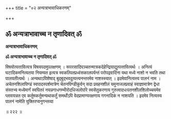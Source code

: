 +++
title = "०२ अन्यत्राभावाधिकरणम्"

+++


## ॐ अन्यत्राभावाच्च न तृणादिवत् ॐ

**अन्यत्राभावाधिकरणम्**

**ॐ अन्यत्राभावाच्च न तृणादिवत् ॐ**

विषयोत्पत्तावित्यत्र विषयपदमुपलक्षणम् । रूपरसादिपञ्चतन्मात्रकदेहेन्द्रियाद्युत्पत्तावित्यर्थः । अनित्यं घटादिकमनित्यतया नियम्यत इत्यत्र स्वकल्पितप्रध्वंसकालपर्यन्तं परोपद्रवादिना यथा मध्ये नाशो न भवति तथा पालयतीत्यर्थः । अन्यथाऽविशेषाद् बुद्बुद्भवदुत्पत्त्यनन्तरमेव नाशस्स्यात् । इदमेवानित्यस्य पालनं नाम । अचेतनशिलापिण्डं स्वपादस्पर्शमात्रेण चेतनपिण्डीकुर्वन् सदा प्रवहनशीलं यमुनाजलप्रवाहं स्वाज्ञामात्रेण द्वेधा संस्तभ्य मध्येमार्गं स्वपितरं नयन्नगाधगम्भीरोदधिजलोपरि स्वसेतुकरणाय गुरुत्वादधःपतनशीलशिलोच्चयमेव प्लावयन्नत एव कर्तुमकर्तुमन्यथाकर्तुं समर्थोऽपि वेदप्रामाण्यरक्षणाय गगनादिकं न नाशयति । इदमेव नित्यस्य पालनं नामेति युक्तिरप्यनुगन्तव्या

॥ २२२ ॥

